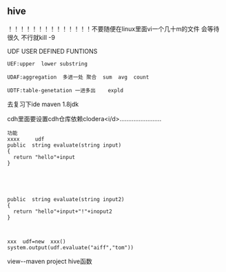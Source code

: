 ## hive  

！！！！！！！！！！！！！！不要随便在linux里面vi一个几十m的文件 会等待很久
不行就kill -9








UDF  USER DEFINED FUNTIONS

```
UEF:upper  lower substring

UDAF:aggregation  多进一处 聚合  sum  avg  count

UDTF:table-genetation 一进多出    expld 
```

去复习下ide 
maven 1.8jdk


cdh里面要设置cdh仓库依赖<id>clodera<i/d>........................
  
````
功能 
xxxx     udf  
public  string evaluate(string input)
{
  return "hello"+input
}





public  string evaluate(string input2)
{
  return "hello"+input+"!"+inoput2
}



xxx  udf=new  xxx()
system.output(udf.evaluate("aiff","tom"))
````
view--maven  project
hive函数 

